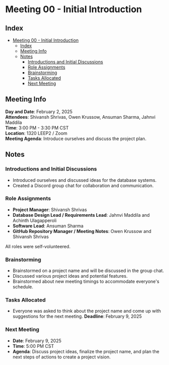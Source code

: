 # Meeting 00 - Initial Introduction

## Index
- [Meeting 00 - Initial Introduction](#meeting-00---initial-introduction)
  - [Index](#index)
  - [Meeting Info](#meeting-info)
  - [Notes](#notes)
    - [Introductions and Initial Discussions](#introductions-and-initial-discussions)
    - [Role Assignments](#role-assignments)
    - [Brainstorming](#brainstorming)
    - [Tasks Allocated](#tasks-allocated)
    - [Next Meeting](#next-meeting)
  
  
## Meeting Info
**Day and Date**: February 2, 2025 \
**Attendees**: Shivansh Shrivas, Owen Krussow, Ansuman Sharma, Jahnvi Maddila \
**Time**: 3:00 PM - 3:30 PM CST \
**Location**: 1320 LEEP2 / Zoom \
**Meeting Agenda**: Introduce ourselves and discuss the project plan.

## Notes
### Introductions and Initial Discussions
- Introduced ourselves and discussed ideas for the database systems.
- Created a Discord group chat for collaboration and communication.

### Role Assignments
- **Project Manager**: Shivansh Shrivas
- **Database Design Lead / Requirements Lead**: Jahnvi Maddila and Achinth Ulagapperoli
- **Software Lead**: Ansuman Sharma
- **GitHub Repository Manager / Meeting Notes**: Owen Krussow and Shivansh Shrivas

All roles were self-volunteered.
### Brainstorming
- Brainstormed on a project name and will be discussed in the group chat.
- Discussed various project ideas and potential features.
- Brainstormed about new meeting timings to accommodate everyone's schedule.

### Tasks Allocated
- Everyone was asked to think about the project name and come up with suggestions for the next meeting. **Deadline**: February 9, 2025

### Next Meeting
- **Date**: February 9, 2025
- **Time**: 5:00 PM CST
- **Agenda**: Discuss project ideas, finalize the project name, and plan the next steps of actions to create a project vision.

